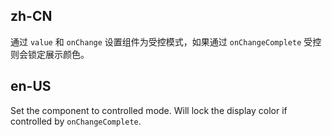 ## zh-CN

通过 `value` 和 `onChange` 设置组件为受控模式，如果通过 `onChangeComplete` 受控则会锁定展示颜色。

## en-US

Set the component to controlled mode. Will lock the display color if controlled by `onChangeComplete`.
